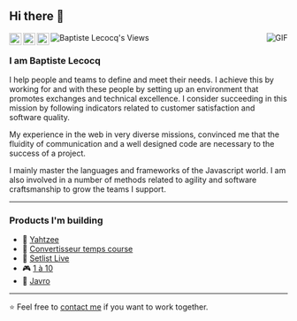 ## Hi there :wave:

<a href="https://twitter.com/tiste">
  <img align="left" alt="Baptiste Lecocq's Twitter" width="22px" src="https://cdn.jsdelivr.net/npm/simple-icons@v3/icons/twitter.svg" />
</a>
<a href="https://www.linkedin.com/in/baptistelecocq/">
  <img align="left" alt="Baptiste Lecocq's Linkdein" width="22px" src="https://cdn.jsdelivr.net/npm/simple-icons@v3/icons/linkedin.svg" />
</a>
<a href="https://github.com/tiste">
  <img align="left" alt="Baptiste Lecocq's Github" width="22px" src="https://cdn.jsdelivr.net/npm/simple-icons@v3/icons/github.svg" />
</a>
<a href="https://github.com/tiste">
  <img align="left" alt="Baptiste Lecocq's Views" src="https://komarev.com/ghpvc/?username=tiste" />
</a>

<img align="right" alt="GIF" src="https://github-readme-stats.vercel.app/api?username=tiste&show_icons=true&count_private=true" />

<br />

### I am Baptiste Lecocq

I help people and teams to define and meet their needs. I achieve this by working for and with these people by setting up an environment that promotes exchanges and technical excellence. I consider succeeding in this mission by following indicators related to customer satisfaction and software quality.

My experience in the web in very diverse missions, convinced me that the fluidity of communication and a well designed code are necessary to the success of a project.

I mainly master the languages and frameworks of the Javascript world. I am also involved in a number of methods related to agility and software craftsmanship to grow the teams I support.

---

### Products I'm building

- 🎲 [Yahtzee](https://yahtzee.game)
- 🏃 [Convertisseur temps course](https://tiste.io/projects/swunitch)
- 🎸 [Setlist Live](https://setlist.live)
- 🎮 [1 à 10](https://1a10.app)
- 📨 [Javro](https://javro.github.io)

---

⭐️ Feel free to [contact me](https://tiste.io/contact) if you want to work together.
